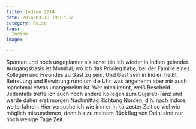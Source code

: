 ```yaml
---
title: Indien 2014
date: 2014-03-10 19:07:32
category: Reise
tags:
- Indien
image: ''

---
```


Spontan und noch ungeplanter als sonst bin ich wieder in Indien gelandet. Ausgangsbasis ist Mumbai, wo ich das Privileg habe, bei der Familie eines Kollegen und Freundes zu Gast zu sein. Und Gast sein in Indien heißt Betreuung und Bewirtung rund um die Uhr, was angenehm aber mir auch manchmal etwas unangenehm ist. Wer mich kennt, weiß Bescheid.  
Jedenfalls treffe ich auch noch andere Kollegen zum Gujarati-Tanz und werde daher erst morgen Nachmittag Richtung Norden, d.h. nach Indore, weiterfahren. Hier versuche ich wie immer in kürzester Zeit so viel wie möglich mitzunehmen, denn bis zu meinem Rückflug von Delhi sind nur noch wenige Tage Zeit.
